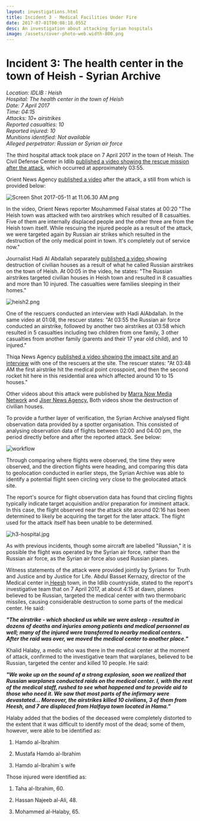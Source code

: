 ```yaml
---
layout: investigations.html
title: Incident 3 - Medical Facilities Under Fire
date: 2017-07-01T00:08:18.055Z
desc: An investigation about attacking Syrian hospitals
image: /assets/cover-photo-web.width-800.png
---
```


# Incident 3: The health center in the town of Heish - Syrian Archive

_Location: IDLIB : Heish  
Hospital: The health center in the town of Heish  
Date: 7 April 2017  
Time: 04:15  
Attacks: 10+ airstrikes  
Reported casualties: 10  
Reported injured: 10  
Munitions identified: Not available  
Alleged perpetrator: Russian or Syrian air force_

The third hospital attack took place on 7 April 2017 in the town of Heish. The Civil Defense Center in Idlib [published a video showing the rescue mission after the attack][1], which occurred at approximately 03:55.

Orient News Agency [published a video][2] after the attack, a still from which is provided below:

![Screen Shot 2017-05-11 at 11.06.30 AM.png][3]

In the video, Orient News reporter Mouhammed Faisal states at 00:20 "The Heish town was attacked with two airstrikes which resulted of 8 casualties. Five of them are internally displaced people and the other three are from the Heish town itself. While rescuing the injured people as a result of the attack, we were targeted again by Russian air strikes which resulted in the destruction of the only medical point in town. It's completely out of service now."

Journalist Hadi Al Abdallah separately [published a video ][4]showing destruction of civilian houses as a result of what he called Russian airstrikes on the town of Heish. At 00:05 in the video, he states: "The Russian airstrikes targeted civilian houses in Heish town and resulted in 8 casualties and more than 10 injured. The casualties were families sleeping in their homes."

![heish2.png][5]

One of the rescuers conducted an interview with Hadi AlAbdallah. In the same video at 01:08, the rescuer states: "At 03:55 the Russian air force conducted an airstrike, followed by another two airstrikes at 03:58 which resulted in 5 casualties including two children from one family, 3 other casualties from another family (parents and their 17 year old child), and 10 injured."

Thiqa News Agency [published a video showing the impact site and an interview][6] with one of the rescuers at the site. The rescuer states: "At 03:48 AM the first airstrike hit the medical point crosspoint, and then the second rocket hit here in this residential area which affected around 10 to 15 houses."

Other videos about this attack were published by [Marra Now Media Network][7] and [Jiser News Agency.][8] Both videos show the destruction of civilian houses.

To provide a further layer of verification, the Syrian Archive analysed flight observation data provided by a spotter organisation. This consisted of analysing observation data of  flights between 02:00 and 04:00 pm, the period directly before and after the reported attack. See below:

![workflow][9]

Through comparing where flights were observed, the time they were observed, and the direction flights were heading, and comparing this data to geolocation conducted in earlier steps, the Syrian Archive was able to identify a potential flight seen circling very close to the geolocated attack site.

The report's source for flight observation data has found that circling flights typically indicate target acquisition and/or preparation for imminent attack. In this case, the flight observed near the attack site around 02:16 has been determined to likely be acquiring the target for the later attack. The flight used for the attack itself has been unable to be determined.

![h3-hospital.jpg][10]

As with previous incidents, though some aircraft are labelled "Russian," it is possible the flight was operated by the Syrian air force, rather than the Russian air force, as the Syrian air force also used Russian planes.

Witness statements of the attack were provided jointly by Syrians for Truth and Justice and by Justice for Life. Abdul Basset Kernazy, director of the Medical center in[ Heesh][11] town, in the Idlib countryside, stated to the report's investigative team that on 7 April 2017, at about 4:15 at dawn, planes believed to be Russian, targeted the medical center with two thermobaric missiles, causing considerable destruction to some parts of the medical center. He said:

**_"The airstrike - which shocked us while we were asleep - resulted in dozens of deaths and injuries among patients and medical personnel as well; many of the injured were transferred to nearby medical centers. After the raid was over, we moved the medical center to another place."_**

Khalid Halaby, a medic who was there in the medical center at the moment of attack, confirmed to the investigative team that warplanes, believed to be Russian, targeted the center and killed 10 people. He said:

**_"We woke up on the sound of a strong explosion, soon we realized that Russian warplanes conducted raids on the medical center. I, with the rest of the medical staff, rushed to see what happened and to provide aid to those who need it. We saw that most parts of the infirmary were devastated... Moreover, the airstrikes killed 10 civilians, 3 of them from Heesh, and 7 are displaced from Halfaya town located in Hama."_**

Halaby added that the bodies of the deceased were completely distorted to the extent that it was difficult to identify most of the dead; some of them, however, were able to be identified as:

1. Hamdo al-Ibrahim  

2. Mustafa Hamdo al-Ibrahim  

3. Hamdo al-Ibrahim`s wife

Those injured were identified as:

1. Taha al-Ibrahim, 60.  

2. Hassan Najeeb al-Ali, 48.  

3. Mohammed al-Halaby, 65.  

[1]: https://www.youtube.com/watch?v=pAkmte0DnAc
[2]: https://www.youtube.com/watch?v=fSTjk6ERLb0
[3]: /assets/Screen_Shot_2017-05-11_at_11.06.30_AM.png
[4]: https://www.youtube.com/watch?v=8q552FQXLNc
[5]: /assets/heish2.png
[6]: https://www.youtube.com/watch?v=Vag_LHW_jMQ
[7]: https://www.youtube.com/watch?v=tfMj49qh62k
[8]: https://www.youtube.com/watch?v=UvTob2rVDDA
[9]: /assets/7_april_2017_with_arrows.width-800.png
[10]: /assets/h3-hospital.jpg
[11]: https://www.google.com.tr/maps/place/Hesh,+Syria/@35.5470319,36.6348981,2477m/data=!3m2!1e3!4b1!4m5!3m4!1s0x1524f67a394c7ecf:0x6196dd3aa455af04!8m2!3d35.5488997!4d36.6444758?hl=en
